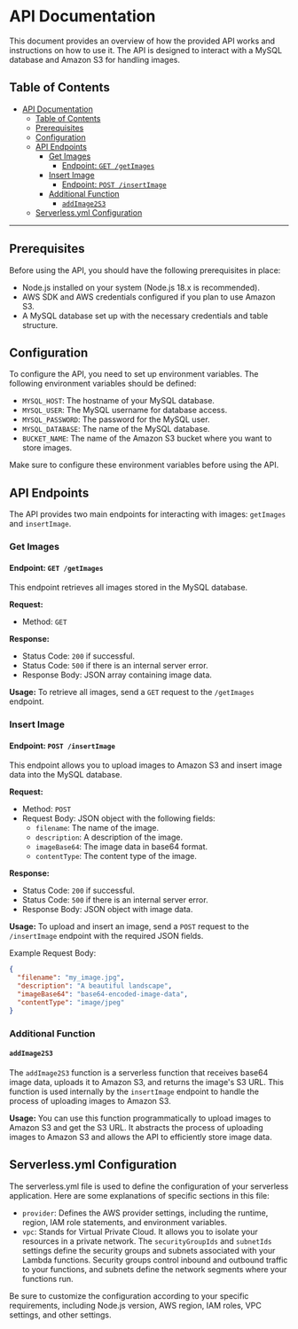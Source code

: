 # API Documentation

This document provides an overview of how the provided API works and instructions on how to use it. The API is designed to interact with a MySQL database and Amazon S3 for handling images.

## Table of Contents
- [API Documentation](#api-documentation)
  - [Table of Contents](#table-of-contents)
  - [Prerequisites](#prerequisites)
  - [Configuration](#configuration)
  - [API Endpoints](#api-endpoints)
    - [Get Images](#get-images)
      - [Endpoint: `GET /getImages`](#endpoint-get-getimages)
    - [Insert Image](#insert-image)
      - [Endpoint: `POST /insertImage`](#endpoint-post-insertimage)
    - [Additional Function](#additional-function)
      - [`addImage2S3`](#addimage2s3)
  - [Serverless.yml Configuration](#serverlessyml-configuration)

---

## Prerequisites

Before using the API, you should have the following prerequisites in place:

- Node.js installed on your system (Node.js 18.x is recommended).
- AWS SDK and AWS credentials configured if you plan to use Amazon S3.
- A MySQL database set up with the necessary credentials and table structure.

## Configuration

To configure the API, you need to set up environment variables. The following environment variables should be defined:

- `MYSQL_HOST`: The hostname of your MySQL database.
- `MYSQL_USER`: The MySQL username for database access.
- `MYSQL_PASSWORD`: The password for the MySQL user.
- `MYSQL_DATABASE`: The name of the MySQL database.
- `BUCKET_NAME`: The name of the Amazon S3 bucket where you want to store images.

Make sure to configure these environment variables before using the API.

## API Endpoints

The API provides two main endpoints for interacting with images: `getImages` and `insertImage`.

### Get Images

#### Endpoint: `GET /getImages`

This endpoint retrieves all images stored in the MySQL database.

**Request:**
- Method: `GET`

**Response:**
- Status Code: `200` if successful.
- Status Code: `500` if there is an internal server error.
- Response Body: JSON array containing image data.

**Usage:**
To retrieve all images, send a `GET` request to the `/getImages` endpoint.

### Insert Image

#### Endpoint: `POST /insertImage`

This endpoint allows you to upload images to Amazon S3 and insert image data into the MySQL database.

**Request:**
- Method: `POST`
- Request Body: JSON object with the following fields:
  - `filename`: The name of the image.
  - `description`: A description of the image.
  - `imageBase64`: The image data in base64 format.
  - `contentType`: The content type of the image.

**Response:**
- Status Code: `200` if successful.
- Status Code: `500` if there is an internal server error.
- Response Body: JSON object with image data.

**Usage:**
To upload and insert an image, send a `POST` request to the `/insertImage` endpoint with the required JSON fields.

Example Request Body:
```json
{
  "filename": "my_image.jpg",
  "description": "A beautiful landscape",
  "imageBase64": "base64-encoded-image-data",
  "contentType": "image/jpeg"
}
```

### Additional Function

#### `addImage2S3`

The `addImage2S3` function is a serverless function that receives base64 image data, uploads it to Amazon S3, and returns the image's S3 URL. This function is used internally by the `insertImage` endpoint to handle the process of uploading images to Amazon S3.

**Usage:**
You can use this function programmatically to upload images to Amazon S3 and get the S3 URL. It abstracts the process of uploading images to Amazon S3 and allows the API to efficiently store image data.

## Serverless.yml Configuration

The serverless.yml file is used to define the configuration of your serverless application. Here are some explanations of specific sections in this file:

- `provider`: Defines the AWS provider settings, including the runtime, region, IAM role statements, and environment variables.
- `vpc`: Stands for Virtual Private Cloud. It allows you to isolate your resources in a private network. The `securityGroupIds` and `subnetIds` settings define the security groups and subnets associated with your Lambda functions. Security groups control inbound and outbound traffic to your functions, and subnets define the network segments where your functions run.

Be sure to customize the configuration according to your specific requirements, including Node.js version, AWS region, IAM roles, VPC settings, and other settings.
